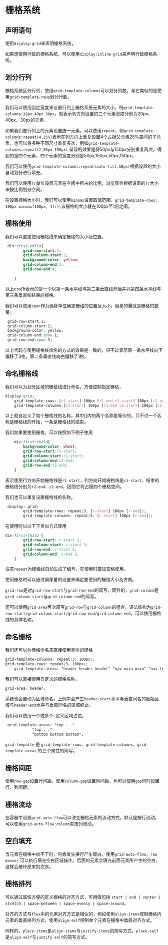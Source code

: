 #  栅格系统

##  声明语句  

使用`display:grid`来声明栅格系统，

如果想使用行级的栅格系统，可以使用`display:inline-grid`来声明行级栅格系统。  

##  划分行列  

栅格系统区分行列，使用`grid-template-columns`可以划分列数，与它类似的是使用`grid-template-rows`划分行数。  

我们可以使用固定宽度来设置行列上栅格系统元素的大小，例`grid-template-columns:20px 40px 30px`，就表示列方向设置的三个元素宽度分别为20px、40px、30px的元素。  

如果我们要行列上的元素设置统一元素，可以使用`repeat`，例`grid-template-columns:repeat(4,25%)`表示在列方向上重复设置4个占据父元素25%空间的子元素，也可以将多种不同尺寸重复多次，例如`grid-template-columns:repeat(2,50px 150px)` 呈现的效果是将50px与150px分别重复两次，得到的是四个元素，四个元素的宽度分别是50px,150px,50px,150px。  

我们可以使用`grid-template-columns:repeat(auto-fill,50px)`根据设置的大小自动划分进行填充。

我们可以使用`fr`单位设置元素在空间中所占的比例，浏览器会根据设置的`fr`大小来按比例划分空间。  

在设置栅格大小时，我们可以使用`minmax`设置取值范围，`grid-template-rows: 100px minmax(100px, 1fr);`该栅格的大小就在100px至1份之间。  

  

##  栅格使用  

我们可以直接使用栅格线来确定栅格的大小及位置。

```css
 div:first-child{
        grid-row-start:1;
        grid-column-start:2;
        background-color: yellow;
        grid-column-end:3;
        grid-row-end:4;
        
    }
```

以上css所表示的是一个以第一条水平线与第二条垂直线开始并以第四条水平线与第三条垂直线结束的栅格。 

我们可以使用`span`作为偏移单位确定栅格的位置及大小，偏移的量就是栅格的数量。

```css
 grid-row-start:1;
 grid-column-start:2;
 background-color: yellow;
 grid-column-end:span 1;
 grid-row-end:span 3;
```

以上代码与使用栅格线命名的方式的效果是一致的，只不过表示第一条水平线向下偏移了3格，第二条垂直线向右偏移了1格。  



##  命名栅格线  

我们可以为划分区域的栅格线进行命名，方便控制指定栅格，

```css
display:grid;
    grid-template-rows: [r1-start] 100px [r1-end r2-start] 100px [r2-end r3-start] 100px [r3-end];
    grid-template-columns:[c1-start] 100px [c1-end c2-start] 100px [c2-end c3-start] 100px [c3-end];
```

以上就自定义了每个栅格线的名称，其中[]内的两个名称是等价的，只不过一个名称是栅格线的开始，一条是栅格线的结束。  

我们如果要使用栅格，可以按照如下例子使用

```css
    div:first-child{
        background-color: wheat;
        grid-row-start:r1-start;
        grid-column-start:c1-start;
        grid-column-end:c2-end;
        grid-row-end:r2-end;
    }
```

表示使用行方向开始栅格线是`r1-start`，列方向开始栅格线是`c1-start`，结束的栅格线分别为`r2-end`、`c2-end`，因而它将占据四个栅格空间。  

我们也可以重复设置栅格线的名称。

```css
 display: grid;
        grid-template-rows: repeat(3, [r-start] 100px [r-end]);
        grid-template-columns: repeat(3, [c-start] 100px [c-end]);
```

在使用时以以下下类似方式使用

```css
div:first-child {
        grid-row-start: r-start 2;
        grid-column-start: c-start 2;
        grid-row-end: r-start 2;
        grid-column-end: c-end 2;
    }
```

注意`repeat`为栅格线自动生成了编号，在使用时要加空格使用。   

使用栅格时可以通过偏移量的设置来确定要使用的栅格大小及方向。  



`grid-row`是对`grid-row-start`与`grid-row-end`的简写，同样的，`grid-column`是`grid-column-start`与`grid-column-end`的简写。  

还可以使用`grid-area`再次简写`grid-row`与`grid-column`的组合。语法结构为`grid-row-start/grid-column-start/grid-row-end/grid-column-end`，可以使用栅格线的具体名称。



##  命名栅格  

我们还可以为栅格命名来直接使用具体的栅格

```css
grid-template-columns: repeat(3, 100px);
grid-template-rows: repeat(3, 100px);
    grid-template-areas: "header header header" "nav main main" "nav footer footer";
```

我们可以直接使用自定义的栅格名称，  

```css
grid-area: header;
```

系统也会自动为区域命名，上例中会产生`header-start`水平与垂直同名的起始区域与`header-end`水平与垂直同名的区域终止。  

我们可以使用一个或多个`.`定义区域占位。

```css
 grid-template-areas: "top . ."
            "top . ."
            "bottom bottom bottom";
```





`grid-tempalte` 是 `grid-template-rows`、`grid-template-columns`、`grid-template-areas` 的三个属性的简写。  



##  栅格间距  

使用`row-gap`设置行间距，使用`column-gap`设置列间距，也可以使用`gap`同时设置行、列间距。  



##  栅格流动  

在容器中设置`grid-auto-flow`可以改变栅格元素的流动方式，默认是按行流动，可以使用`grid-auto-flow:column`来按列流动。   



##  空白填充  

当元素在栅格中放不下时，将会发生换行产生留白，使用`grid-auto-flow: row dense;` 可以执行填充空白区域操作。后面的元素会填充前面元素所产生的空白，这样会破坏原来的次序。  



##  栅格排列  

可以通过属性方便的定义栅格的对齐方式，可用值包括 `start | end | center | stretch | space-between | space-evenly | space-around`。  

对齐的方式与`flex`中的元素对齐方式是相似的，例如使用`align-items`控制栅格内元素的垂直排列方式，使用`align-self`控制单个元素在栅格中垂直对齐方式。  

同样的，`place-items`是`align-items`与`justify-items`的简写方式，`place-self`是`align-self`与`justify-self`的简写方式。  



